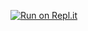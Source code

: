 [![Run on Repl.it](https://repl.it/badge/github/csinschools/Slide-Forever)](https://repl.it/github/csinschools/Slide-Forever)
